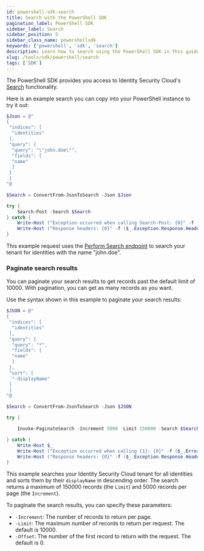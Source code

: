 ```yaml
---
id: powershell-sdk-search
title: Search with the PowerShell SDK
pagination_label: PowerShell SDK
sidebar_label: Search
sidebar_position: 5
sidebar_class_name: powershellsdk
keywords: ['powershell', 'sdk', 'search']
description: Learn how to search using the PowerShell SDK in this guide.
slug: /tools/sdk/powershell/search
tags: ['SDK']
---
```


The PowerShell SDK provides you access to Identity Security Cloud's [Search](https://documentation.sailpoint.com/saas/help/search/index.html) functionality.

Here is an example search you can copy into your PowerShell instance to try it out:

```powershell
$Json = @"
{
 "indices": [
  "identities"
 ],
 "query": {
  "query": "\"john.doe\"",
  "fields": [
  "name"
  ]
 }
 }
"@

$Search = ConvertFrom-JsonToSearch -Json $Json

try {
    Search-Post -Search $Search
} catch {
    Write-Host ("Exception occurred when calling Search-Post: {0}" -f ($_.ErrorDetails | ConvertFrom-Json))
    Write-Host ("Response headers: {0}" -f ($_.Exception.Response.Headers | ConvertTo-Json))
}
```

This example request uses the [Perform Search endpoint](/docs/api/v3/search-post) to search your tenant for identities with the name "john.doe".

### Paginate search results

You can paginate your search results to get records past the default limit of 10000. With pagination, you can get as many records as you want.

Use the syntax shown in this example to paginate your search results:

```powershell
$JSON = @"
{
 "indices": [
  "identities"
 ],
 "query": {
  "query": "*",
  "fields": [
  "name"
  ]
 },
 "sort": [
  "-displayName"
 ]
 }
"@

$Search = ConvertFrom-JsonToSearch -Json $JSON

try {

    Invoke-PaginateSearch -Increment 5000 -Limit 150000 -Search $Search

} catch {
    Write-Host $_
    Write-Host ("Exception occurred when calling {1}: {0}" -f ($_.ErrorDetails | ConvertFrom-Json), "Paginate-Search")
    Write-Host ("Response headers: {0}" -f ($_.Exception.Response.Headers | ConvertTo-Json))
}
```

This example searches your Identity Security Cloud tenant for all identities and sorts them by their `displayName` in descending order. The search returns a maximum of 150000 records (the `Limit`) and 5000 records per page (the `Increment`).

To paginate the search results, you can specify these parameters:

- `-Increment`: The number of records to return per page.
- `-Limit`: The maximum number of records to return per request. The default is 10000.
- `-Offset`: The number of the first record to return with the request. The default is 0.
